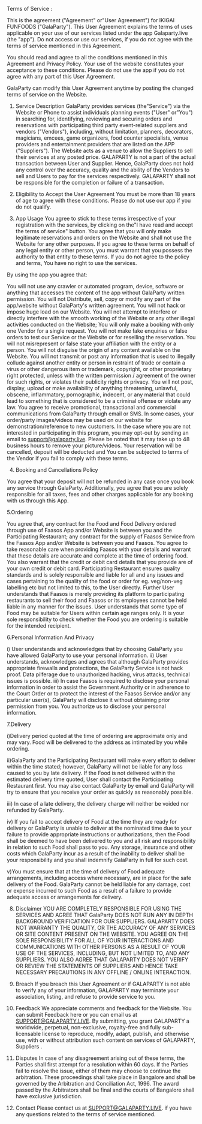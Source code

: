 Terms of Service :

This is the agreement ("Agreement" or"User Agreement") for IKIGAI FUNFOODS ("GalaParty"). This User Agreement explains the terms of uses applicable on your use of our services listed under the app Galaparty.live (the "app"). Do not access or use our services, if you do not agree with the terms of service mentioned in this Agreement.

You should read and agree to all the conditions mentioned in this Agreement and Privacy Policy. Your use of the website constitutes your acceptance to these conditions. Please do not use the app if you do not agree with any part of this User Agreement.

GalaParty  can modify this User Agreement anytime by posting the changed terms of service on the Website.

1. Service Description
GalaParty provides services (the"Service") via the Website or Phone to assist individuals planning events ("User" or"You") in searching for, identifying, reviewing and securing orders and reservations with participating third party event-related suppliers and vendors ("Vendors"), including, without limitation, planners, decorators, magicians, emcees, game organizers, food counter specialists, venue providers and entertainment providers that are listed on the APP ("Suppliers"). The Website acts as a venue to allow the Suppliers to sell their services at any posted price. GALAPARTY is not a part of the actual transaction between User and Supplier. Hence, GalaParty does not hold any control over the accuracy, quality and the ability of the Vendors to sell and Users to pay for the services respectively. GALAPARTY shall not be responsible for the completion or failure of a transaction.

2. Eligibility to Accept the User Agreement
You must be more than 18 years of age to agree with these conditions. Please do not use our app if you do not qualify.

3. App Usage
You agree to stick to these terms irrespective of your registration with the services, by clicking on the"I have read and accept the terms of service" button. You agree that you will only make legitimate reservations and orders on the Website and shall not use the Website for any other purposes. If you agree to these terms on behalf of any legal entity or other person, you must warrant that you possess the authority to that entity to these terms. If you do not agree to the policy and terms, You have no right to use the services.

By using the app you agree that:

You will not use any crawler or automated program, device, software or anything that accesses the content of the app without GalaParty written permission.
You will not Distribute, sell, copy or modify any part of the app/website  without GalaParty's written agreement.
You will not hack or impose huge load on our Website.
You will not attempt to interfere or directly interfere with the smooth working of the Website or any other illegal activities conducted on the Website;
You will only make a booking with only one Vendor for a single request.
You will not make fake enquiries or false orders to test our Service or the Website or for reselling the reservation.
You will not misrepresent or false state your affiliation with the entity or a person.
You will not disguise the origin of any content available on the Website.
You will not transmit or post any information that is used to illegally collude against another entity or person in restraint of trade or contain a virus or other dangerous item or trademark, copyright, or other proprietary right protected, unless with the written permission / agreement of the owner for such rights, or violates their publicity rights or privacy.
You will not post, display, upload or make availability of anything threatening, unlawful, obscene, inflammatory, pornographic, indecent, or any material that could lead to something that is considered to be a criminal offense or violate any law.
You agree to receive promotional, transactional and commercial communications from GalaParty through email or SMS.
In some cases, your order/party images/videos may be used on our website for demonstration/reference to new customers. In the case where you are not interested in participating in this program, you may opt-out by sending an email to support@galaparty.live. Please be noted that it may take up to 48 business hours to remove your picture/videos.
Your reservation will be cancelled, deposit will be deducted and You can be subjected to terms of the Vendor if you fail to comply with these terms.

4. Booking and Cancellations Policy

You agree that your deposit will not be refunded in any case once you book any service through GalaParty. Additionally, you agree that you are solely responsible for all taxes, fees and other charges applicable for any booking with us through this App.


5.Ordering

You agree that, any contract for the Food and Food Delivery ordered through use of Faasos App and/or Website is between you and the Participating Restaurant; any contract for the supply of Faasos Service from the Faasos App and/or Website is between you and Faasos. You agree to take reasonable care when providing Faasos with your details and warrant that these details are accurate and complete at the time of ordering food. You also warrant that the credit or debit card details that you provide are of your own credit or debit card.
Participating Restaurant ensures quality standards and is solely responsible and liable for all and any issues and cases pertaining to the quality of the food or order for eg. veg/non-veg labelling etc but not limited to this, to the User directly. Further User understands that Faasos is merely providing its platform to participating restaurants to sell their food and Faasos or its employees cannot be held liable in any manner for the issues.
User understands that some type of Food may be suitable for Users within certain age ranges only. It is your sole responsibility to check whether the Food you are ordering is suitable for the intended recipient.

6.Personal Information And Privacy

i) User understands and acknowledges that by choosing GalaParty you have allowed GalaParty to use your personal information.
ii) User understands, acknowledges and agrees that although GalaParty provides appropriate firewalls and protections, the GalaParty Service is not hack proof. Data pilferage due to unauthorized hacking, virus attacks, technical issues is possible.
iii) In case Faasos is required to disclose your personal information in order to assist the Government Authority or in adherence to the Court Order or to protect the interest of the Faasos Service and/or any particular user(s), GalaParty will disclose it without obtaining prior permission from you. You authorize us to disclose your personal information.


7.Delivery

i)Delivery period quoted at the time of ordering are approximate only and may vary. Food will be delivered to the address as intimated by you while ordering.

ii)GalaParty and the Participating Restaurant will make every effort to deliver within the time stated; however, GalaParty will not be liable for any loss caused to you by late delivery. If the Food is not delivered within the estimated delivery time quoted, User shall contact the Participating Restaurant first. You may also contact GalaParty by email and GalaParty will try to ensure that you receive your order as quickly as reasonably possible.

iii) In case of a late delivery, the delivery charge will neither be voided nor refunded by GalaParty.

iv) If you fail to accept delivery of Food at the time they are ready for delivery or GalaParty is unable to deliver at the nominated time due to your failure to provide appropriate instructions or authorizations, then the Food shall be deemed to have been delivered to you and all risk and responsibility in relation to such Food shall pass to you. Any storage, insurance and other costs which GalaParty incur as a result of the inability to deliver shall be your responsibility and you shall indemnify GalaParty in full for such cost.

v)You must ensure that at the time of delivery of Food adequate arrangements, including access where necessary, are in place for the safe delivery of the Food. GalaParty cannot be held liable for any damage, cost or expense incurred to such Food as a result of a failure to provide adequate access or arrangements for delivery.

8. Disclaimer
YOU ARE COMPLETELY RESPONSIBLE FOR USING THE SERVICES AND AGREE THAT GalaParty DOES NOT RUN ANY IN DEPTH BACKGROUND VERIFICATION FOR OUR  SUPPLIERS. GALAPARTY  DOES NOT WARRANTY THE QUALITY, OR THE ACCURACY OF ANY SERVICES OR SITE CONTENT PRESENT ON THE WEBSITE. YOU AGREE ON THE SOLE RESPONSIBILITY FOR ALL OF YOUR INTERACTIONS AND COMMUNICATIONS WITH OTHER PERSONS AS A RESULT OF YOUR USE OF THE SERVICES, INCLUDING, BUT NOT LIMITED TO, AND ANY SUPPLIERS. YOU ALSO AGREE THAT GALAPARTY DOES NOT VERIFY OR REVIEW THE STATEMENTS OF SUPPLIERS AND HENCE TAKE NECESSARY PRECAUTIONS IN ANY OFFLINE / ONLINE INTERACTION.

9. Breach
If you breach this User Agreement or if GALAPARTY is not able to verify any of your information, GALAPARTY may terminate your association, listing, and refuse to provide service to you.


10. Feedback
We appreciate comments and feedback for the Website. You can submit Feedback here or you can email us at SUPPORT@GALAPARTY.LIVE. By submitting, you grant GALAPARTY a worldwide, perpetual, non-exclusive, royalty-free and fully sub-licensable license to reproduce, modify, adapt, publish, and otherwise use, with or without attribution such content on services of GALAPARTY, Suppliers .

11. Disputes
In case of any disagreement arising out of these terms, the Parties shall first attempt for a resolution within 60 days. If the Parties fail to resolve the issue, either of them may choose to continue the arbitration. These proceedings shall take place in Bangalore and shall be governed by the Arbitration and Conciliation Act, 1996. The award passed by the Arbitrators shall be final and the courts of Bangalore shall have exclusive jurisdiction.

12. Contact
Please contact us at SUPPORT@GALAPARTY.LIVE. if you have any questions related to the terms of service mentioned.
